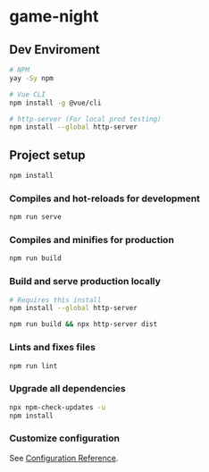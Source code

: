 # game-night

## Dev Enviroment
```sh
# NPM
yay -Sy npm

# Vue CLI
npm install -g @vue/cli

# http-server (For local prod testing)
npm install --global http-server
```

## Project setup
```sh
npm install
```

### Compiles and hot-reloads for development
```sh
npm run serve
```

### Compiles and minifies for production
```sh
npm run build
```

### Build and serve production locally
```sh
# Requires this install
npm install --global http-server

npm run build && npx http-server dist
```

### Lints and fixes files
```sh
npm run lint
```

### Upgrade all dependencies
```sh
npx npm-check-updates -u 
npm install
```

### Customize configuration
See [Configuration Reference](https://cli.vuejs.org/config/).
